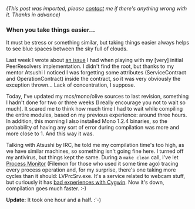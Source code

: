 *(This post was imported, please [contact](/#/contact) me if there's anything wrong with it. Thanks in advance)*

<div class="entry-body">
<h3>When you take things easier...</h3>
<p>
	It must be stress or something similar, but taking things easier always helps to see blue spaces between the sky full of clouds.
</p>
<p>
	Last week I wrote about <a href="/Blog/Archives/2007-May.html#Friday%2c+May+11%2c+2007">an issue</a> I had when playing with my [very] initial PeerResolvers implementation. I didn't find the root, but thanks to my mentor Atsushi I noticed I was forgetting some attributes (ServiceContract and OperationContract) inside the contract, so it was very obviously the exception thrown... Lack of concentration, I suppose.
</p>
<p>
	Today, I've updated my mcs/mono/olive sources to last revision, something I hadn't done for two or three weeks (I really encourage you not to wait so much). It scared me to think how much time I had to wait while compiling the entire modules, based on my previous experience: around three hours. In addition, this morning I also installed Mono 1.2.4 binaries, so the probability of having any sort of error during compilation was more and more close to 1. And this way it was.
</p>
<p>
	Talking with Atsushi by IRC, he told me my compilation time's too high, as we have similar machines, so something isn't going fine here. I turned off my antivirus, but things kept the same. During a <code>make clean</code> call, I've let <a href="http://www.microsoft.com/technet/sysinternals/utilities/processmonitor.mspx">Process Monitor</a> (Filemon for those who used it some time ago) tracing every process operation and, for my surprise, there's one taking more cycles than it should: LVPrcSrv.exe. It's a service related to webcam stuff, but curiously it has <a href="http://forums.logitech.com/logitech/board/message?board.id=quickcam_software&message.id=897">bad experiences with Cygwin</a>. Now it's down, compilation goes much faster. :-)
</p>
<p>
	<strong>Update:</strong> It took one hour and a half. :'-)
</p>
</div>
